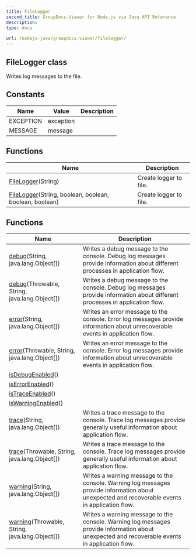 ```yaml
---
title: FileLogger
second_title: GroupDocs.Viewer for Node.js via Java API Reference
description: 
type: docs

url: /nodejs-java/groupdocs.viewer/filelogger/
---
```


## FileLogger class
Writes log messages to the file.

## Constants

| Name | Value | Description |
| --- | --- | --- |
| EXCEPTION | exception |  |
| MESSAGE | message |  |


## Functions

| Name | Description |
| --- | --- |
| [FileLogger](filelogger)(String) | Create logger to file. |
| [FileLogger](filelogger)(String, boolean, boolean, boolean, boolean) | Create logger to file. |

## Functions

| Name | Description |
| --- | --- |
| [debug](debug)(String, java.lang.Object[]) | Writes a debug message to the console. Debug log messages provide information about different processes in application flow. |
| [debug](debug)(Throwable, String, java.lang.Object[]) | Writes a debug message to the console. Debug log messages provide information about different processes in application flow. |
| [error](error)(String, java.lang.Object[]) | Writes an error message to the console. Error log messages provide information about unrecoverable events in application flow. |
| [error](error)(Throwable, String, java.lang.Object[]) | Writes an error message to the console. Error log messages provide information about unrecoverable events in application flow. |
| [isDebugEnabled](isdebugenabled)() |  |
| [isErrorEnabled](iserrorenabled)() |  |
| [isTraceEnabled](istraceenabled)() |  |
| [isWarningEnabled](iswarningenabled)() |  |
| [trace](trace)(String, java.lang.Object[]) | Writes a trace message to the console. Trace log messages provide generally useful information about application flow. |
| [trace](trace)(Throwable, String, java.lang.Object[]) | Writes a trace message to the console. Trace log messages provide generally useful information about application flow. |
| [warning](warning)(String, java.lang.Object[]) | Writes a warning message to the console. Warning log messages provide information about unexpected and recoverable events in application flow. |
| [warning](warning)(Throwable, String, java.lang.Object[]) | Writes a warning message to the console. Warning log messages provide information about unexpected and recoverable events in application flow. |
